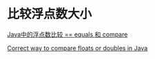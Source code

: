 # 比较浮点数大小

[Java中的浮点数比较 == equals 和 compare](https://blog.csdn.net/wcxiaoych/article/details/42806313)

[Correct way to compare floats or doubles in Java](https://howtodoinjava.com/java/basics/correctly-compare-float-double/)